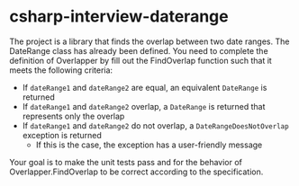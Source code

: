# csharp-interview-daterange

The project is a library that finds the overlap between two date ranges. The DateRange class has already been defined. You need to complete the definition of Overlapper by fill out the FindOverlap function such that it meets the following criteria:
* If `dateRange1` and `dateRange2` are equal, an equivalent `DateRange` is returned
* If `dateRange1` and `dateRange2` overlap, a `DateRange` is returned that represents only the overlap
* If `dateRange1` and `dateRange2` do not overlap, a `DateRangeDoesNotOverlap` exception is returned
  * If this is the case, the exception has a user-friendly message

Your goal is to make the unit tests pass and for the behavior of Overlapper.FindOverlap to be correct according to the specification.